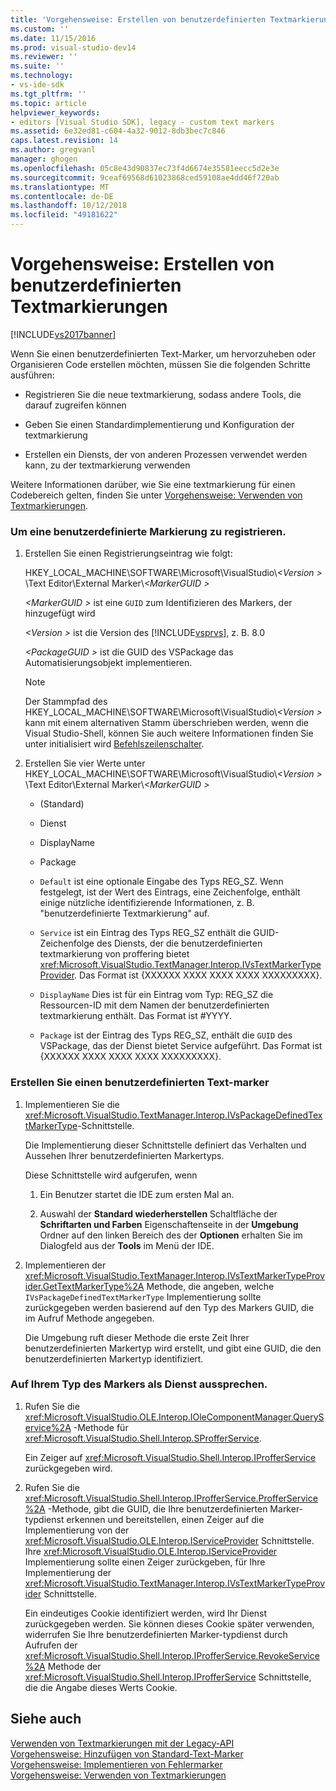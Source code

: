 ```yaml
---
title: 'Vorgehensweise: Erstellen von benutzerdefinierten Textmarkierungen | Microsoft-Dokumentation'
ms.custom: ''
ms.date: 11/15/2016
ms.prod: visual-studio-dev14
ms.reviewer: ''
ms.suite: ''
ms.technology:
- vs-ide-sdk
ms.tgt_pltfrm: ''
ms.topic: article
helpviewer_keywords:
- editors [Visual Studio SDK], legacy - custom text markers
ms.assetid: 6e32ed81-c604-4a32-9012-8db3bec7c846
caps.latest.revision: 14
ms.author: gregvanl
manager: ghogen
ms.openlocfilehash: 05c8e43d90837ec73f4d6674e35581eecc5d2e3e
ms.sourcegitcommit: 9ceaf69568d61023868ced59108ae4dd46f720ab
ms.translationtype: MT
ms.contentlocale: de-DE
ms.lasthandoff: 10/12/2018
ms.locfileid: "49181622"
---
```

# <a name="how-to-create-custom-text-markers"></a>Vorgehensweise: Erstellen von benutzerdefinierten Textmarkierungen
[!INCLUDE[vs2017banner](../includes/vs2017banner.md)]

Wenn Sie einen benutzerdefinierten Text-Marker, um hervorzuheben oder Organisieren Code erstellen möchten, müssen Sie die folgenden Schritte ausführen:  
  
-   Registrieren Sie die neue textmarkierung, sodass andere Tools, die darauf zugreifen können  
  
-   Geben Sie einen Standardimplementierung und Konfiguration der textmarkierung  
  
-   Erstellen ein Diensts, der von anderen Prozessen verwendet werden kann, zu der textmarkierung verwenden  
  
 Weitere Informationen darüber, wie Sie eine textmarkierung für einen Codebereich gelten, finden Sie unter [Vorgehensweise: Verwenden von Textmarkierungen](../extensibility/how-to-use-text-markers.md).  
  
### <a name="to-register-a-custom-marker"></a>Um eine benutzerdefinierte Markierung zu registrieren.  
  
1.  Erstellen Sie einen Registrierungseintrag wie folgt:  
  
     HKEY_LOCAL_MACHINE\SOFTWARE\Microsoft\VisualStudio\\*\<Version >* \Text Editor\External Marker\\*\<MarkerGUID >*  
  
     *\<MarkerGUID >* ist eine `GUID` zum Identifizieren des Markers, der hinzugefügt wird  
  
     *\<Version >* ist die Version des [!INCLUDE[vsprvs](../includes/vsprvs-md.md)], z. B. 8.0  
  
     *\<PackageGUID >* ist die GUID des VSPackage das Automatisierungsobjekt implementieren.  
  
    > [!NOTE]
    >  Der Stammpfad des HKEY_LOCAL_MACHINE\SOFTWARE\Microsoft\VisualStudio\\*\<Version >* kann mit einem alternativen Stamm überschrieben werden, wenn die Visual Studio-Shell, können Sie auch weitere Informationen finden Sie unter initialisiert wird [Befehlszeilenschalter](../extensibility/command-line-switches-visual-studio-sdk.md).  
  
2.  Erstellen Sie vier Werte unter HKEY_LOCAL_MACHINE\SOFTWARE\Microsoft\VisualStudio\\*\<Version >* \Text Editor\External Marker\\*\<MarkerGUID >*  
  
    -   (Standard)  
  
    -   Dienst  
  
    -   DisplayName  
  
    -   Package  
  
    -   `Default` ist eine optionale Eingabe des Typs REG_SZ. Wenn festgelegt, ist der Wert des Eintrags, eine Zeichenfolge, enthält einige nützliche identifizierende Informationen, z. B. "benutzerdefinierte Textmarkierung" auf.  
  
    -   `Service` ist ein Eintrag des Typs REG_SZ enthält die GUID-Zeichenfolge des Diensts, der die benutzerdefinierten textmarkierung von proffering bietet <xref:Microsoft.VisualStudio.TextManager.Interop.IVsTextMarkerTypeProvider>. Das Format ist {XXXXXX XXXX XXXX XXXX XXXXXXXXX}.  
  
    -   `DisplayName` Dies ist für ein Eintrag vom Typ: REG_SZ die Ressourcen-ID mit dem Namen der benutzerdefinierten textmarkierung enthält. Das Format ist #YYYY.  
  
    -   `Package` ist der Eintrag des Typs REG_SZ, enthält die `GUID` des VSPackage, das der Dienst bietet Service aufgeführt. Das Format ist {XXXXXX XXXX XXXX XXXX XXXXXXXXX}.  
  
### <a name="to-create-a-custom-text-marker"></a>Erstellen Sie einen benutzerdefinierten Text-marker  
  
1.  Implementieren Sie die <xref:Microsoft.VisualStudio.TextManager.Interop.IVsPackageDefinedTextMarkerType>-Schnittstelle.  
  
     Die Implementierung dieser Schnittstelle definiert das Verhalten und Aussehen Ihrer benutzerdefinierten Markertyps.  
  
     Diese Schnittstelle wird aufgerufen, wenn  
  
    1.  Ein Benutzer startet die IDE zum ersten Mal an.  
  
    2.  Auswahl der **Standard wiederherstellen** Schaltfläche der **Schriftarten und Farben** Eigenschaftenseite in der **Umgebung** Ordner auf den linken Bereich des der  **Optionen** erhalten Sie im Dialogfeld aus der **Tools** im Menü der IDE.  
  
2.  Implementieren der <xref:Microsoft.VisualStudio.TextManager.Interop.IVsTextMarkerTypeProvider.GetTextMarkerType%2A> Methode, die angeben, welche `IVsPackageDefinedTextMarkerType` Implementierung sollte zurückgegeben werden basierend auf den Typ des Markers GUID, die im Aufruf Methode angegeben.  
  
     Die Umgebung ruft dieser Methode die erste Zeit Ihrer benutzerdefinierten Markertyp wird erstellt, und gibt eine GUID, die den benutzerdefinierten Markertyp identifiziert.  
  
### <a name="to-proffer-your-marker-type-as-a-service"></a>Auf Ihrem Typ des Markers als Dienst aussprechen.  
  
1.  Rufen Sie die <xref:Microsoft.VisualStudio.OLE.Interop.IOleComponentManager.QueryService%2A> -Methode für <xref:Microsoft.VisualStudio.Shell.Interop.SProfferService>.  
  
     Ein Zeiger auf <xref:Microsoft.VisualStudio.Shell.Interop.IProfferService> zurückgegeben wird.  
  
2.  Rufen Sie die <xref:Microsoft.VisualStudio.Shell.Interop.IProfferService.ProfferService%2A> -Methode, gibt die GUID, die Ihre benutzerdefinierten Marker-typdienst erkennen und bereitstellen, einen Zeiger auf die Implementierung von der <xref:Microsoft.VisualStudio.OLE.Interop.IServiceProvider> Schnittstelle. Ihre <xref:Microsoft.VisualStudio.OLE.Interop.IServiceProvider> Implementierung sollte einen Zeiger zurückgeben, für Ihre Implementierung der <xref:Microsoft.VisualStudio.TextManager.Interop.IVsTextMarkerTypeProvider> Schnittstelle.  
  
     Ein eindeutiges Cookie identifiziert werden, wird Ihr Dienst zurückgegeben werden. Sie können dieses Cookie später verwenden, widerrufen Sie Ihre benutzerdefinierten Marker-typdienst durch Aufrufen der <xref:Microsoft.VisualStudio.Shell.Interop.IProfferService.RevokeService%2A> Methode der <xref:Microsoft.VisualStudio.Shell.Interop.IProfferService> Schnittstelle, die die Angabe dieses Werts Cookie.  
  
## <a name="see-also"></a>Siehe auch  
 [Verwenden von Textmarkierungen mit der Legacy-API](../extensibility/using-text-markers-with-the-legacy-api.md)   
 [Vorgehensweise: Hinzufügen von Standard-Text-Marker](../extensibility/how-to-add-standard-text-markers.md)   
 [Vorgehensweise: Implementieren von Fehlermarker](../extensibility/how-to-implement-error-markers.md)   
 [Vorgehensweise: Verwenden von Textmarkierungen](../extensibility/how-to-use-text-markers.md)

